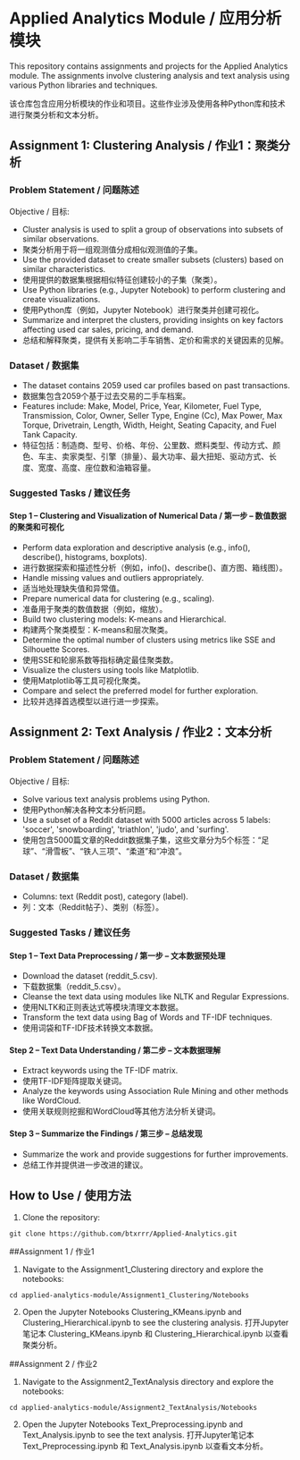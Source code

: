 # Applied Analytics Module / 应用分析模块

This repository contains assignments and projects for the Applied Analytics module. The assignments involve clustering analysis and text analysis using various Python libraries and techniques.

该仓库包含应用分析模块的作业和项目。这些作业涉及使用各种Python库和技术进行聚类分析和文本分析。

## Assignment 1: Clustering Analysis / 作业1：聚类分析

### Problem Statement / 问题陈述
Objective / 目标:
- Cluster analysis is used to split a group of observations into subsets of similar observations. 
- 聚类分析用于将一组观测值分成相似观测值的子集。
- Use the provided dataset to create smaller subsets (clusters) based on similar characteristics.
- 使用提供的数据集根据相似特征创建较小的子集（聚类）。
- Use Python libraries (e.g., Jupyter Notebook) to perform clustering and create visualizations.
- 使用Python库（例如，Jupyter Notebook）进行聚类并创建可视化。
- Summarize and interpret the clusters, providing insights on key factors affecting used car sales, pricing, and demand.
- 总结和解释聚类，提供有关影响二手车销售、定价和需求的关键因素的见解。

### Dataset / 数据集
- The dataset contains 2059 used car profiles based on past transactions.
- 数据集包含2059个基于过去交易的二手车档案。
- Features include: Make, Model, Price, Year, Kilometer, Fuel Type, Transmission, Color, Owner, Seller Type, Engine (Cc), Max Power, Max Torque, Drivetrain, Length, Width, Height, Seating Capacity, and Fuel Tank Capacity.
- 特征包括：制造商、型号、价格、年份、公里数、燃料类型、传动方式、颜色、车主、卖家类型、引擎（排量）、最大功率、最大扭矩、驱动方式、长度、宽度、高度、座位数和油箱容量。

### Suggested Tasks / 建议任务
#### Step 1 – Clustering and Visualization of Numerical Data / 第一步 – 数值数据的聚类和可视化
- Perform data exploration and descriptive analysis (e.g., info(), describe(), histograms, boxplots).
- 进行数据探索和描述性分析（例如，info()、describe()、直方图、箱线图）。
- Handle missing values and outliers appropriately.
- 适当地处理缺失值和异常值。
- Prepare numerical data for clustering (e.g., scaling).
- 准备用于聚类的数值数据（例如，缩放）。
- Build two clustering models: K-means and Hierarchical.
- 构建两个聚类模型：K-means和层次聚类。
- Determine the optimal number of clusters using metrics like SSE and Silhouette Scores.
- 使用SSE和轮廓系数等指标确定最佳聚类数。
- Visualize the clusters using tools like Matplotlib.
- 使用Matplotlib等工具可视化聚类。
- Compare and select the preferred model for further exploration.
- 比较并选择首选模型以进行进一步探索。
## Assignment 2: Text Analysis / 作业2：文本分析

### Problem Statement / 问题陈述
Objective / 目标:
- Solve various text analysis problems using Python.
- 使用Python解决各种文本分析问题。
- Use a subset of a Reddit dataset with 5000 articles across 5 labels: 'soccer', 'snowboarding', 'triathlon', 'judo', and 'surfing'.
- 使用包含5000篇文章的Reddit数据集子集，这些文章分为5个标签：“足球”、“滑雪板”、“铁人三项”、“柔道”和“冲浪”。

### Dataset / 数据集
- Columns: text (Reddit post), category (label).
- 列：文本（Reddit帖子）、类别（标签）。

### Suggested Tasks / 建议任务
#### Step 1 – Text Data Preprocessing / 第一步 – 文本数据预处理
- Download the dataset (reddit_5.csv).
- 下载数据集（reddit_5.csv）。
- Cleanse the text data using modules like NLTK and Regular Expressions.
- 使用NLTK和正则表达式等模块清理文本数据。
- Transform the text data using Bag of Words and TF-IDF techniques.
- 使用词袋和TF-IDF技术转换文本数据。

#### Step 2 – Text Data Understanding / 第二步 – 文本数据理解
- Extract keywords using the TF-IDF matrix.
- 使用TF-IDF矩阵提取关键词。
- Analyze the keywords using Association Rule Mining and other methods like WordCloud.
- 使用关联规则挖掘和WordCloud等其他方法分析关键词。

#### Step 3 – Summarize the Findings / 第三步 – 总结发现
- Summarize the work and provide suggestions for further improvements.
- 总结工作并提供进一步改进的建议。

## How to Use / 使用方法
1. Clone the repository:
```
git clone https://github.com/btxrrr/Applied-Analytics.git
```

##Assignment 1 / 作业1
1. Navigate to the Assignment1_Clustering directory and explore the notebooks:
```
cd applied-analytics-module/Assignment1_Clustering/Notebooks
```
2. Open the Jupyter Notebooks Clustering_KMeans.ipynb and Clustering_Hierarchical.ipynb to see the clustering analysis.
   打开Jupyter笔记本 Clustering_KMeans.ipynb 和 Clustering_Hierarchical.ipynb 以查看聚类分析。

##Assignment 2 / 作业2
1. Navigate to the Assignment2_TextAnalysis directory and explore the notebooks:
```
cd applied-analytics-module/Assignment2_TextAnalysis/Notebooks
```
2. Open the Jupyter Notebooks Text_Preprocessing.ipynb and Text_Analysis.ipynb to see the text analysis.
   打开Jupyter笔记本 Text_Preprocessing.ipynb 和 Text_Analysis.ipynb 以查看文本分析。
